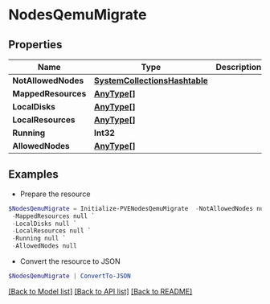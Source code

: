 # NodesQemuMigrate
## Properties

Name | Type | Description | Notes
------------ | ------------- | ------------- | -------------
**NotAllowedNodes** | [**SystemCollectionsHashtable**](.md) |  | [optional] 
**MappedResources** | [**AnyType[]**](AnyType.md) |  | [optional] 
**LocalDisks** | [**AnyType[]**](AnyType.md) |  | [optional] 
**LocalResources** | [**AnyType[]**](AnyType.md) |  | [optional] 
**Running** | **Int32** |  | [optional] 
**AllowedNodes** | [**AnyType[]**](AnyType.md) |  | [optional] 

## Examples

- Prepare the resource
```powershell
$NodesQemuMigrate = Initialize-PVENodesQemuMigrate  -NotAllowedNodes null `
 -MappedResources null `
 -LocalDisks null `
 -LocalResources null `
 -Running null `
 -AllowedNodes null
```

- Convert the resource to JSON
```powershell
$NodesQemuMigrate | ConvertTo-JSON
```

[[Back to Model list]](../README.md#documentation-for-models) [[Back to API list]](../README.md#documentation-for-api-endpoints) [[Back to README]](../README.md)

